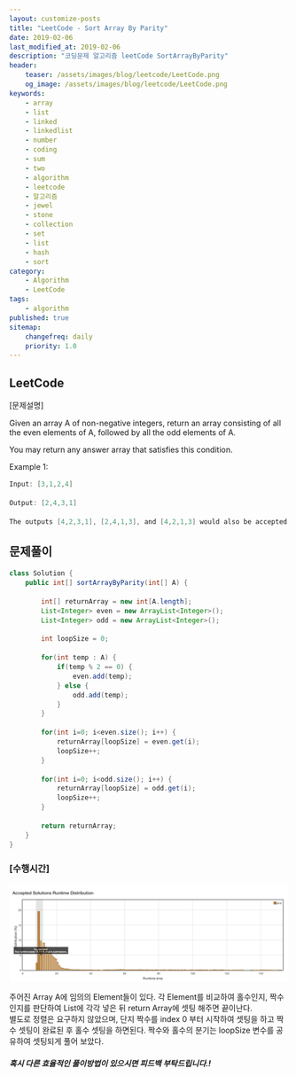 ```yaml
---
layout: customize-posts
title: "LeetCode - Sort Array By Parity"
date: 2019-02-06
last_modified_at: 2019-02-06
description: "코딩문제 알고리즘 leetCode SortArrayByParity"
header:
    teaser: /assets/images/blog/leetcode/LeetCode.png
    og_image: /assets/images/blog/leetcode/LeetCode.png
keywords:
    - array
    - list
    - linked
    - linkedlist
    - number
    - coding
    - sum
    - two
    - algorithm
    - leetcode
    - 알고리즘
    - jewel
    - stone
    - collection
    - set
    - list
    - hash
    - sort
category:
    - Algorithm
    - LeetCode
tags:
    - algorithm
published: true
sitemap:
    changefreq: daily
    priority: 1.0
---
```


## LeetCode

[문제설명]

Given an array A of non-negative integers, return an array consisting of all the even elements of A, followed by all the odd elements of A.

You may return any answer array that satisfies this condition.

Example 1:
```java
Input: [3,1,2,4]

Output: [2,4,3,1]

The outputs [4,2,3,1], [2,4,1,3], and [4,2,1,3] would also be accepted.
```


## 문제풀이

```java
class Solution {
    public int[] sortArrayByParity(int[] A) {
        
        int[] returnArray = new int[A.length];
        List<Integer> even = new ArrayList<Integer>();
        List<Integer> odd = new ArrayList<Integer>();
        
        int loopSize = 0;
            
        for(int temp : A) {
            if(temp % 2 == 0) {
                even.add(temp);
            } else {
                odd.add(temp);
            }
        }
        
        for(int i=0; i<even.size(); i++) {
            returnArray[loopSize] = even.get(i);
            loopSize++;
        }
        
        for(int i=0; i<odd.size(); i++) {
            returnArray[loopSize] = odd.get(i);
            loopSize++;
        }
        
        return returnArray;
    }
}
```

### [수행시간]
![submit](/assets/images/blog/leetcode/Sort_Array_By_Parity.png)

주어진 Array A에 임의의 Element들이 있다. 각 Element를 비교하여 홀수인지, 짝수인지를 판단하여 List에 각각 넣은 뒤 return Array에 셋팅 해주면 끝이난다.  
별도로 정렬은 요구하지 않았으며, 단지 짝수를 index 0 부터 시작하여 셋팅을 하고 짝수 셋팅이 완료된 후 홀수 셋팅을 하면된다. 짝수와 홀수의 분기는 loopSize 변수를 공유하여 셋팅되게 풀어 보았다.

##### 혹시 다른 효율적인 풀이방법이 있으시면 피드백 부탁드립니다.!
